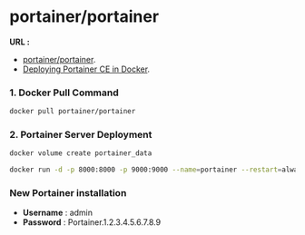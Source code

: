 # portainer/portainer

**URL :** 
- [portainer/portainer](https://hub.docker.com/r/portainer/portainer).
- [Deploying Portainer CE in Docker](https://documentation.portainer.io/v2.0/deploy/ceinstalldocker).

### 1. Docker Pull Command
``` sh
docker pull portainer/portainer
```
### 2. Portainer Server Deployment
``` sh
docker volume create portainer_data
```
```sh
docker run -d -p 8000:8000 -p 9000:9000 --name=portainer --restart=always -v /var/run/docker.sock:/var/run/docker.sock -v portainer_data:/data portainer/portainer
```

### New Portainer installation

- **Username** : admin
- **Password** : Portainer.1.2.3.4.5.6.7.8.9

